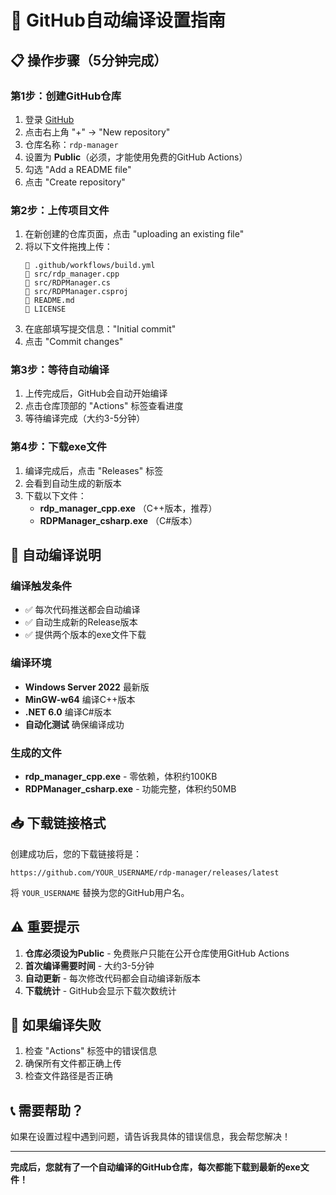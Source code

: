 # 🚀 GitHub自动编译设置指南

## 📋 操作步骤（5分钟完成）

### 第1步：创建GitHub仓库
1. 登录 [GitHub](https://github.com)
2. 点击右上角 "+" → "New repository"
3. 仓库名称：`rdp-manager`
4. 设置为 **Public**（必须，才能使用免费的GitHub Actions）
5. 勾选 "Add a README file"
6. 点击 "Create repository"

### 第2步：上传项目文件
1. 在新创建的仓库页面，点击 "uploading an existing file"
2. 将以下文件拖拽上传：
   ```
   📁 .github/workflows/build.yml
   📁 src/rdp_manager.cpp
   📁 src/RDPManager.cs
   📁 src/RDPManager.csproj
   📄 README.md
   📄 LICENSE
   ```
3. 在底部填写提交信息："Initial commit"
4. 点击 "Commit changes"

### 第3步：等待自动编译
1. 上传完成后，GitHub会自动开始编译
2. 点击仓库顶部的 "Actions" 标签查看进度
3. 等待编译完成（大约3-5分钟）

### 第4步：下载exe文件
1. 编译完成后，点击 "Releases" 标签
2. 会看到自动生成的新版本
3. 下载以下文件：
   - **rdp_manager_cpp.exe** （C++版本，推荐）
   - **RDPManager_csharp.exe** （C#版本）

## 🎯 自动编译说明

### 编译触发条件
- ✅ 每次代码推送都会自动编译
- ✅ 自动生成新的Release版本
- ✅ 提供两个版本的exe文件下载

### 编译环境
- **Windows Server 2022** 最新版
- **MinGW-w64** 编译C++版本
- **.NET 6.0** 编译C#版本
- **自动化测试** 确保编译成功

### 生成的文件
- **rdp_manager_cpp.exe** - 零依赖，体积约100KB
- **RDPManager_csharp.exe** - 功能完整，体积约50MB

## 📥 下载链接格式

创建成功后，您的下载链接将是：
```
https://github.com/YOUR_USERNAME/rdp-manager/releases/latest
```

将 `YOUR_USERNAME` 替换为您的GitHub用户名。

## ⚠️ 重要提示

1. **仓库必须设为Public** - 免费账户只能在公开仓库使用GitHub Actions
2. **首次编译需要时间** - 大约3-5分钟
3. **自动更新** - 每次修改代码都会自动编译新版本
4. **下载统计** - GitHub会显示下载次数统计

## 🔧 如果编译失败

1. 检查 "Actions" 标签中的错误信息
2. 确保所有文件都正确上传
3. 检查文件路径是否正确

## 📞 需要帮助？

如果在设置过程中遇到问题，请告诉我具体的错误信息，我会帮您解决！

---

**完成后，您就有了一个自动编译的GitHub仓库，每次都能下载到最新的exe文件！**

